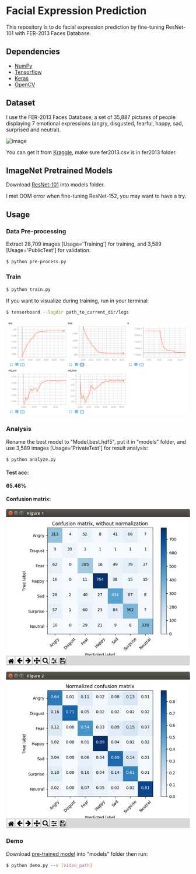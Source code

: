 # Facial Expression Prediction


This repository is to do facial expression prediction by fine-tuning ResNet-101 with FER-2013 Faces Database.


## Dependencies

- [NumPy](http://docs.scipy.org/doc/numpy-1.10.1/user/install.html)
- [Tensorflow](https://www.tensorflow.org/versions/r0.8/get_started/os_setup.html)
- [Keras](https://keras.io/#installation)
- [OpenCV](https://opencv-python-tutroals.readthedocs.io/en/latest/)

## Dataset

I use the FER-2013 Faces Database, a set of 35,887 pictures of people displaying 7 emotional expressions (angry, disgusted, fearful, happy, sad, surprised and neutral).

 ![image](https://github.com/foamliu/Facial-Expression-Prediction/raw/master/images/random.png)

You can get it from [Kraggle](https://www.kaggle.com/c/challenges-in-representation-learning-facial-expression-recognition-challenge/data), make sure fer2013.csv is in fer2013 folder.

## ImageNet Pretrained Models

Download [ResNet-101](https://drive.google.com/file/d/0Byy2AcGyEVxfTmRRVmpGWDczaXM/view?usp=sharing) into models folder.

I met OOM error when fine-tuning ResNet-152, you may want to have a try.

## Usage

### Data Pre-processing
Extract 28,709 images [Usage='Training'] for training, and 3,589 [Usage='PublicTest'] for validation:
```bash
$ python pre-process.py
```
  
### Train
```bash
$ python train.py
```

If you want to visualize during training, run in your terminal:
```bash
$ tensorboard --logdir path_to_current_dir/logs
```

 ![image](https://github.com/foamliu/Facial-Expression-Prediction-v2/raw/master/images/train.png)



### Analysis
Rename the best model to "Model.best.hdf5", put it in "models" folder, and use 3,589 images [Usage='PrivateTest'] for result analysis:
```bash
$ python analyze.py
```

#### Test acc: 
**65.46%**

#### Confusion matrix:

 ![image](https://github.com/foamliu/Facial-Expression-Prediction-v2/raw/master/images/confusion_matrix_not_normalized.png)

 ![image](https://github.com/foamliu/Facial-Expression-Prediction-v2/raw/master/images/confusion_matrix_normalized.png)


### Demo
Download [pre-trained model](https://github.com/foamliu/Facial-Expression-Prediction-v2/releases/download/v1.0/model.best.hdf5) into "models" folder then run:

```bash
$ python demo.py --v [video_path]
```
